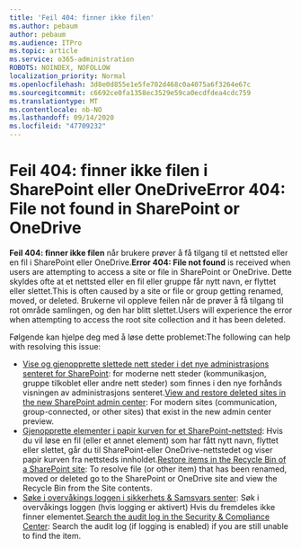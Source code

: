 ```yaml
---
title: 'Feil 404: finner ikke filen'
ms.author: pebaum
author: pebaum
ms.audience: ITPro
ms.topic: article
ms.service: o365-administration
ROBOTS: NOINDEX, NOFOLLOW
localization_priority: Normal
ms.openlocfilehash: 3d8e0d855e1e5fe702d468c0a4075a6f3264e67c
ms.sourcegitcommit: c6692ce0fa1358ec3529e59ca0ecdfdea4cdc759
ms.translationtype: MT
ms.contentlocale: nb-NO
ms.lasthandoff: 09/14/2020
ms.locfileid: "47709232"
---
```

# <a name="error-404-file-not-found-in-sharepoint-or-onedrive"></a><span data-ttu-id="72128-102">Feil 404: finner ikke filen i SharePoint eller OneDrive</span><span class="sxs-lookup"><span data-stu-id="72128-102">Error 404: File not found in SharePoint or OneDrive</span></span>

<span data-ttu-id="72128-103">**Feil 404: finner ikke filen** når brukere prøver å få tilgang til et nettsted eller en fil i SharePoint eller OneDrive.</span><span class="sxs-lookup"><span data-stu-id="72128-103">**Error 404: File not found** is received when users are attempting to access a site or file in SharePoint or OneDrive.</span></span> <span data-ttu-id="72128-104">Dette skyldes ofte at et nettsted eller en fil eller gruppe får nytt navn, er flyttet eller slettet.</span><span class="sxs-lookup"><span data-stu-id="72128-104">This is often caused by a site or file or group getting renamed, moved, or deleted.</span></span>
<span data-ttu-id="72128-105">Brukerne vil oppleve feilen når de prøver å få tilgang til rot område samlingen, og den har blitt slettet.</span><span class="sxs-lookup"><span data-stu-id="72128-105">Users will experience the error when attempting to access the root site collection and it has been deleted.</span></span>

<span data-ttu-id="72128-106">Følgende kan hjelpe deg med å løse dette problemet:</span><span class="sxs-lookup"><span data-stu-id="72128-106">The following can help with resolving this issue:</span></span>
- <span data-ttu-id="72128-107">[Vise og gjenopprette slettede nett steder i det nye administrasjons senteret for SharePoint](https://docs.microsoft.com/sharepoint/view-and-restore-deleted-sites-in-new-admin-center): for moderne nett steder (kommunikasjon, gruppe tilkoblet eller andre nett steder) som finnes i den nye forhånds visningen av administrasjons senteret.</span><span class="sxs-lookup"><span data-stu-id="72128-107">[View and restore deleted sites in the new SharePoint admin center](https://docs.microsoft.com/sharepoint/view-and-restore-deleted-sites-in-new-admin-center):  For modern sites (communication, group-connected, or other sites) that exist in the new admin center preview.</span></span>
- <span data-ttu-id="72128-108">[Gjenopprette elementer i papir kurven for et SharePoint-nettsted](https://support.office.com/article/Restore-items-in-the-Recycle-Bin-of-a-SharePoint-site-6df466b6-55f2-4898-8d6e-c0dff851a0be): Hvis du vil løse en fil (eller et annet element) som har fått nytt navn, flyttet eller slettet, går du til SharePoint-eller OneDrive-nettstedet og viser papir kurven fra nettsteds innholdet.</span><span class="sxs-lookup"><span data-stu-id="72128-108">[Restore items in the Recycle Bin of a SharePoint site](https://support.office.com/article/Restore-items-in-the-Recycle-Bin-of-a-SharePoint-site-6df466b6-55f2-4898-8d6e-c0dff851a0be):  To resolve file (or other item) that has been renamed, moved or deleted go to the SharePoint or OneDrive site and view the Recycle Bin from the Site contents.</span></span>
- <span data-ttu-id="72128-109">[Søke i overvåkings loggen i sikkerhets &amp; Samsvars senter](https://docs.microsoft.com/microsoft-365/compliance/search-the-audit-log-in-security-and-compliance): Søk i overvåkings loggen (hvis logging er aktivert) Hvis du fremdeles ikke finner elementet.</span><span class="sxs-lookup"><span data-stu-id="72128-109">[Search the audit log in the Security &amp; Compliance Center](https://docs.microsoft.com/microsoft-365/compliance/search-the-audit-log-in-security-and-compliance):  Search the audit log (if logging is enabled) if you are still unable to find the item.</span></span>